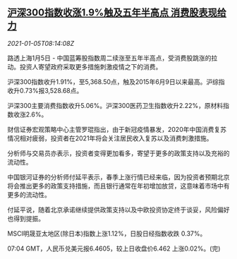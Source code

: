 <!--1609834995000-->
[沪深300指数收涨1.9%触及五年半高点 消费股表现给力](https://cn.reuters.com/article/china-stock-market-consumer-0105-idCNKBS29A0Q3)
------

<div><i>2021-01-05T08:14:08Z</i></div><p>路透上海1月5日 - 中国蓝筹股指数周二续涨至五年半高点，受消费股跳涨的拉动。投资人寄望政府采取更多措施刺激疫情之下的消费。</p><p>沪深300指数收升1.91%，至5,368.50点，触及2015年6月9日以来最高。沪综指收升0.73%报3,528.68点。</p><p>沪深300主要消费指数收升5.06%。沪深300医药卫生指数收升2.22%，原材料指数收涨2.6%。</p><p>财信证券宏观策略中心主管罗琨指出，由于新冠疫情暴发，2020年中国消费复苏情况相对疲弱，投资者在2021年将会关注居民收入复苏以及消费刺激措施。</p><p>分析师与交易员亦表示，投资者变得更加看多，寄望于更多的政策支持以及充裕的流动性。</p><p>中国银河证券的分析师付延平表示，春季上涨行情已经来临，因为投资者预期北京将会推出更多的政策支持措施，而且银行通常在年初增加放贷，这意味着市场中有更多的流动性。</p><p>付延平说，随着北京承诺继续提供政策支持以及中欧投资协定终于谈妥，风险偏好也得到提振。</p><p>MSCI明晟亚太地区(除日本)指数上涨1.12%，日股日经指数收跌 0.37%。</p><p>07:04 GMT，人民币兑美元报6.4605，较上日收盘价6.462 上涨0.02%。(完)</p>
